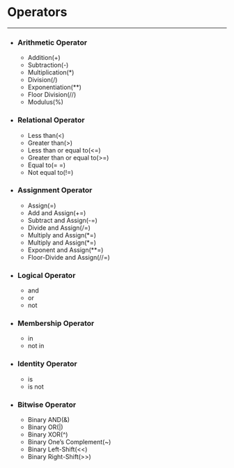 # Operators
---

- ### Arithmetic Operator
  - Addition(+)
  - Subtraction(-)
  - Multiplication(*) 
  - Division(/)
  - Exponentiation(**)
  - Floor Division(//)
  - Modulus(%)
- ### Relational Operator
  - Less than(<)
  - Greater than(>)
  - Less than or equal to(<=)
  - Greater than or equal to(>=)
  - Equal to(= =)
  - Not equal to(!=)
- ### Assignment Operator
  - Assign(=)
  - Add and Assign(+=)
  - Subtract and Assign(-=)
  - Divide and Assign(/=)
  - Multiply and Assign(*=)
  - Multiply and Assign(*=)
  - Exponent and Assign(**=)
  - Floor-Divide and Assign(//=)
- ### Logical Operator
  - and
  - or
  - not
- ### Membership Operator
  - in
  - not in
- ### Identity Operator
  - is
  - is not
- ### Bitwise Operator
  - Binary AND(&)
  - Binary OR(|)
  - Binary XOR(^)
  - Binary One’s Complement(~)
  - Binary Left-Shift(<<)
  - Binary Right-Shift(>>)
